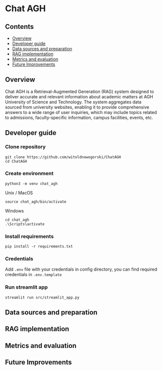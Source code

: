 # Chat AGH

## Contents
- [Overview](#overview)
- [Developer guide](#developer-guide)
- [Data sources and preparation](#data-sources-and-preparation)
- [RAG implementation](#rag-implementation)
- [Metrics and evaluation](#metrics-and-evaluation)
- [Future Improvements](#future-improvements)

## Overview
Chat AGH is a Retrieval-Augmented Generation (RAG) system designed to deliver accurate and relevant information about academic matters at AGH University of Science and Technology. The system aggregates data sourced from university websites, enabling it to provide comprehensive answers to a wide range of user inquiries, which may include topics related to admissions, faculty-specific information, campus facilities, events, etc.

## Developer guide

### Clone repository
```
git clone https://github.com/witoldnowogorski/ChatAGH
cd ChatAGH
```

### Create environment
```
python3 -m venv chat_agh
```
Unix / MacOS
```
source chat_agh/bin/activate
```
Windows
```
cd chat_agh
.\Scripts\activate
```

### Install requirements
```
pip install -r requirements.txt
```

### Credentials
Add `.env` file with your credentials in config directory, you can find required credentials in `.env.template`

### Run streamlit app
```
streamlit run src/streamlit_app.py
```

## Data sources and preparation

## RAG implementation

## Metrics and evaluation

## Future Improvements
